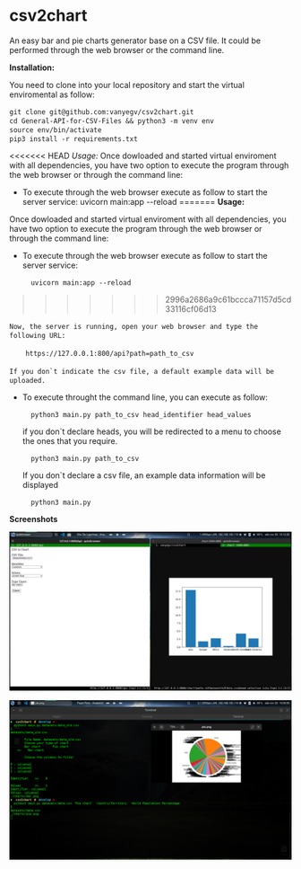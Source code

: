 # **csv2chart**

An easy bar and pie charts generator base on a CSV file.
It could be performed through the web browser or the command line.

**Installation:**

You need to clone into your local repository and start the virtual enviromental as follow:

	git clone git@github.com:vanyegv/csv2chart.git
	cd General-API-for-CSV-Files && python3 -m venv env
	source env/bin/activate
	pip3 install -r requirements.txt

<<<<<<< HEAD
*Usage:*
Once dowloaded and started virtual enviroment with all dependencies, you have two option to execute the program through the web browser or through the command line:
+ To execute through the web browser execute as follow to start the server service:
	uvicorn main:app --reload
=======
**Usage:**

Once dowloaded and started virtual enviroment with all dependencies, you have two option to execute the program through the web browser or through the command line:
- To execute through the web browser execute as follow to start the server service:

		uvicorn main:app --reload
>>>>>>> 2996a2686a9c61bccca71157d5cd33116cf06d13

	Now, the server is running, open your web browser and type the following URL:

		https://127.0.0.1:800/api?path=path_to_csv

	If you don`t indicate the csv file, a default example data will be uploaded.

- To execute throught the command line, you can execute as follow:

		python3 main.py path_to_csv head_identifier head_values

	if you don`t declare heads, you will be redirected to a menu to choose the ones that you require.

		python3 main.py path_to_csv

	If you don`t declare a csv file, an example data information will be displayed

		python3 main.py

**Screenshots**

![Example from API](./screenshoot1.png)


![Example from terminal](./screenshoot2.png)

